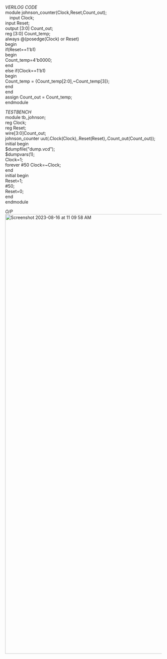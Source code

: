 *VERILOG CODE*
<br>module johnson_counter(Clock,Reset,Count_out);
<br>  &emsp;input Clock;
<br>  input Reset;
<br>  output [3:0] Count_out;
<br>  reg [3:0] Count_temp;
<br>  always @(posedge(Clock) or Reset)
<br>    begin
<br>      if(Reset==1'b1)
<br>        begin
<br>          Count_temp=4'b0000;
<br>        end
<br>      else if(Clock==1'b1)
<br>        begin
<br>          Count_temp = {Count_temp[2:0],~Count_temp[3]};
<br>        end
<br>    end
<br>  assign Count_out = Count_temp;
<br>endmodule

*TESTBENCH*
<br>module tb_johnson;
<br>  reg Clock;
<br>  reg Reset;
<br>  wire[3:0]Count_out;
<br>  johnson_counter uut(.Clock(Clock),.Reset(Reset),.Count_out(Count_out));
<br>  initial begin
<br>    $dumpfile("dump.vcd");
<br>    $dumpvars(1);
<br>    Clock=1;
<br>    forever #50 Clock=~Clock;
<br>  end
<br>  initial begin
<br>    Reset=1;
<br>    #50;
<br>    Reset=0;
<br>  end
<br>endmodule

*O/P*
<img width="1413" alt="Screenshot 2023-08-16 at 11 09 58 AM" src="https://github.com/AnnaTheSloth284/S4_KTU_Digital_Lab/assets/112563080/85013c2c-a3c0-4b32-b377-dd3603b0cda0">
